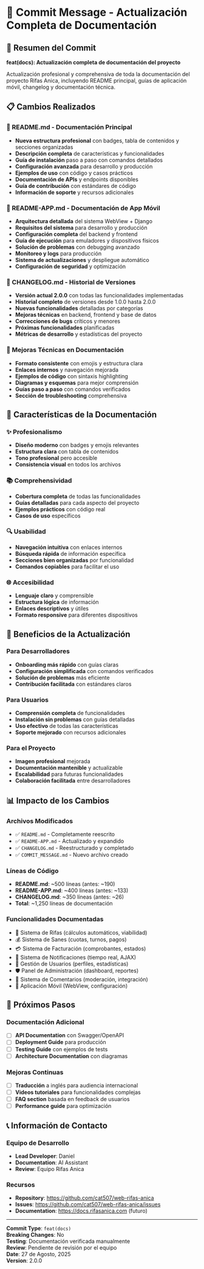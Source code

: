 # 📝 Commit Message - Actualización Completa de Documentación

## 🎯 Resumen del Commit

**feat(docs): Actualización completa de documentación del proyecto**

Actualización profesional y comprehensiva de toda la documentación del proyecto Rifas Anica, incluyendo README principal, guías de aplicación móvil, changelog y documentación técnica.

## 📋 Cambios Realizados

### 📖 README.md - Documentación Principal
- **Nueva estructura profesional** con badges, tabla de contenidos y secciones organizadas
- **Descripción completa** de características y funcionalidades
- **Guía de instalación** paso a paso con comandos detallados
- **Configuración avanzada** para desarrollo y producción
- **Ejemplos de uso** con código y casos prácticos
- **Documentación de APIs** y endpoints disponibles
- **Guía de contribución** con estándares de código
- **Información de soporte** y recursos adicionales

### 📱 README-APP.md - Documentación de App Móvil
- **Arquitectura detallada** del sistema WebView + Django
- **Requisitos del sistema** para desarrollo y producción
- **Configuración completa** del backend y frontend
- **Guía de ejecución** para emuladores y dispositivos físicos
- **Solución de problemas** con debugging avanzado
- **Monitoreo y logs** para producción
- **Sistema de actualizaciones** y despliegue automático
- **Configuración de seguridad** y optimización

### 📝 CHANGELOG.md - Historial de Versiones
- **Versión actual 2.0.0** con todas las funcionalidades implementadas
- **Historial completo** de versiones desde 1.0.0 hasta 2.0.0
- **Nuevas funcionalidades** detalladas por categorías
- **Mejoras técnicas** en backend, frontend y base de datos
- **Correcciones de bugs** críticos y menores
- **Próximas funcionalidades** planificadas
- **Métricas de desarrollo** y estadísticas del proyecto

### 🔧 Mejoras Técnicas en Documentación
- **Formato consistente** con emojis y estructura clara
- **Enlaces internos** y navegación mejorada
- **Ejemplos de código** con sintaxis highlighting
- **Diagramas y esquemas** para mejor comprensión
- **Guías paso a paso** con comandos verificados
- **Sección de troubleshooting** comprehensiva

## 🎨 Características de la Documentación

### ✨ Profesionalismo
- **Diseño moderno** con badges y emojis relevantes
- **Estructura clara** con tabla de contenidos
- **Tono profesional** pero accesible
- **Consistencia visual** en todos los archivos

### 📚 Comprehensividad
- **Cobertura completa** de todas las funcionalidades
- **Guías detalladas** para cada aspecto del proyecto
- **Ejemplos prácticos** con código real
- **Casos de uso** específicos

### 🔍 Usabilidad
- **Navegación intuitiva** con enlaces internos
- **Búsqueda rápida** de información específica
- **Secciones bien organizadas** por funcionalidad
- **Comandos copiables** para facilitar el uso

### 🌐 Accesibilidad
- **Lenguaje claro** y comprensible
- **Estructura lógica** de información
- **Enlaces descriptivos** y útiles
- **Formato responsive** para diferentes dispositivos

## 🚀 Beneficios de la Actualización

### Para Desarrolladores
- **Onboarding más rápido** con guías claras
- **Configuración simplificada** con comandos verificados
- **Solución de problemas** más eficiente
- **Contribución facilitada** con estándares claros

### Para Usuarios
- **Comprensión completa** de funcionalidades
- **Instalación sin problemas** con guías detalladas
- **Uso efectivo** de todas las características
- **Soporte mejorado** con recursos adicionales

### Para el Proyecto
- **Imagen profesional** mejorada
- **Documentación mantenible** y actualizable
- **Escalabilidad** para futuras funcionalidades
- **Colaboración facilitada** entre desarrolladores

## 📊 Impacto de los Cambios

### Archivos Modificados
- ✅ `README.md` - Completamente reescrito
- ✅ `README-APP.md` - Actualizado y expandido
- ✅ `CHANGELOG.md` - Reestructurado y completado
- ✅ `COMMIT_MESSAGE.md` - Nuevo archivo creado

### Líneas de Código
- **README.md**: ~500 líneas (antes: ~190)
- **README-APP.md**: ~400 líneas (antes: ~133)
- **CHANGELOG.md**: ~350 líneas (antes: ~26)
- **Total**: ~1,250 líneas de documentación

### Funcionalidades Documentadas
- 🎲 Sistema de Rifas (cálculos automáticos, viabilidad)
- 💰 Sistema de Sanes (cuotas, turnos, pagos)
- 💳 Sistema de Facturación (comprobantes, estados)
- 🔔 Sistema de Notificaciones (tiempo real, AJAX)
- 👥 Gestión de Usuarios (perfiles, estadísticas)
- 🛡️ Panel de Administración (dashboard, reportes)
- 💬 Sistema de Comentarios (moderación, integración)
- 📱 Aplicación Móvil (WebView, configuración)

## 🔄 Próximos Pasos

### Documentación Adicional
- [ ] **API Documentation** con Swagger/OpenAPI
- [ ] **Deployment Guide** para producción
- [ ] **Testing Guide** con ejemplos de tests
- [ ] **Architecture Documentation** con diagramas

### Mejoras Continuas
- [ ] **Traducción** a inglés para audiencia internacional
- [ ] **Videos tutoriales** para funcionalidades complejas
- [ ] **FAQ section** basada en feedback de usuarios
- [ ] **Performance guide** para optimización

## 📞 Información de Contacto

### Equipo de Desarrollo
- **Lead Developer**: Daniel
- **Documentation**: AI Assistant
- **Review**: Equipo Rifas Anica

### Recursos
- **Repository**: https://github.com/cat507/web-rifas-anica
- **Issues**: https://github.com/cat507/web-rifas-anica/issues
- **Documentation**: https://docs.rifasanica.com (futuro)

---

**Commit Type**: `feat(docs)`  
**Breaking Changes**: No  
**Testing**: Documentación verificada manualmente  
**Review**: Pendiente de revisión por el equipo  
**Date**: 27 de Agosto, 2025  
**Version**: 2.0.0
